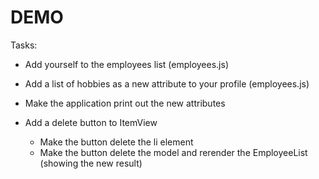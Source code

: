 DEMO
====

Tasks:

- Add yourself to the employees list (employees.js)
- Add a list of hobbies as a new attribute to your profile (employees.js)

- Make the application print out the new attributes
- Add a delete button to ItemView
  - Make the button delete the li element 
  - Make the button delete the model and rerender the EmployeeList (showing the new result) 
